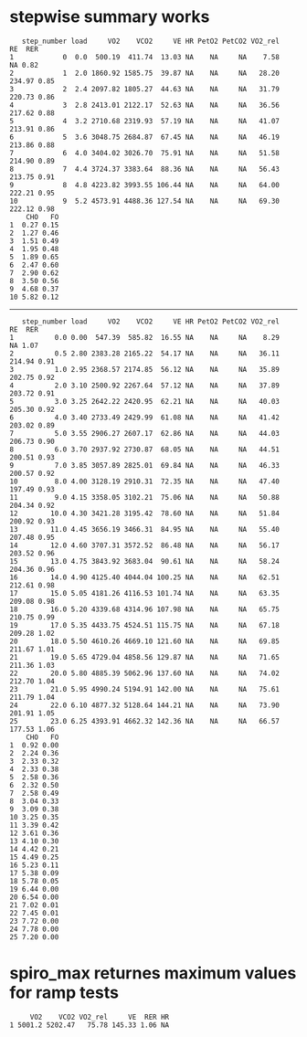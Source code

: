 # stepwise summary works

       step_number load     VO2    VCO2     VE HR PetO2 PetCO2 VO2_rel     RE  RER
    1            0  0.0  500.19  411.74  13.03 NA    NA     NA    7.58     NA 0.82
    2            1  2.0 1860.92 1585.75  39.87 NA    NA     NA   28.20 234.97 0.85
    3            2  2.4 2097.82 1805.27  44.63 NA    NA     NA   31.79 220.73 0.86
    4            3  2.8 2413.01 2122.17  52.63 NA    NA     NA   36.56 217.62 0.88
    5            4  3.2 2710.68 2319.93  57.19 NA    NA     NA   41.07 213.91 0.86
    6            5  3.6 3048.75 2684.87  67.45 NA    NA     NA   46.19 213.86 0.88
    7            6  4.0 3404.02 3026.70  75.91 NA    NA     NA   51.58 214.90 0.89
    8            7  4.4 3724.37 3383.64  88.36 NA    NA     NA   56.43 213.75 0.91
    9            8  4.8 4223.82 3993.55 106.44 NA    NA     NA   64.00 222.21 0.95
    10           9  5.2 4573.91 4488.36 127.54 NA    NA     NA   69.30 222.12 0.98
        CHO   FO
    1  0.27 0.15
    2  1.27 0.46
    3  1.51 0.49
    4  1.95 0.48
    5  1.89 0.65
    6  2.47 0.60
    7  2.90 0.62
    8  3.50 0.56
    9  4.68 0.37
    10 5.82 0.12

---

       step_number load     VO2    VCO2     VE HR PetO2 PetCO2 VO2_rel     RE  RER
    1          0.0 0.00  547.39  585.82  16.55 NA    NA     NA    8.29     NA 1.07
    2          0.5 2.80 2383.28 2165.22  54.17 NA    NA     NA   36.11 214.94 0.91
    3          1.0 2.95 2368.57 2174.85  56.12 NA    NA     NA   35.89 202.75 0.92
    4          2.0 3.10 2500.92 2267.64  57.12 NA    NA     NA   37.89 203.72 0.91
    5          3.0 3.25 2642.22 2420.95  62.21 NA    NA     NA   40.03 205.30 0.92
    6          4.0 3.40 2733.49 2429.99  61.08 NA    NA     NA   41.42 203.02 0.89
    7          5.0 3.55 2906.27 2607.17  62.86 NA    NA     NA   44.03 206.73 0.90
    8          6.0 3.70 2937.92 2730.87  68.05 NA    NA     NA   44.51 200.51 0.93
    9          7.0 3.85 3057.89 2825.01  69.84 NA    NA     NA   46.33 200.57 0.92
    10         8.0 4.00 3128.19 2910.31  72.35 NA    NA     NA   47.40 197.49 0.93
    11         9.0 4.15 3358.05 3102.21  75.06 NA    NA     NA   50.88 204.34 0.92
    12        10.0 4.30 3421.28 3195.42  78.60 NA    NA     NA   51.84 200.92 0.93
    13        11.0 4.45 3656.19 3466.31  84.95 NA    NA     NA   55.40 207.48 0.95
    14        12.0 4.60 3707.31 3572.52  86.48 NA    NA     NA   56.17 203.52 0.96
    15        13.0 4.75 3843.92 3683.04  90.61 NA    NA     NA   58.24 204.36 0.96
    16        14.0 4.90 4125.40 4044.04 100.25 NA    NA     NA   62.51 212.61 0.98
    17        15.0 5.05 4181.26 4116.53 101.74 NA    NA     NA   63.35 209.08 0.98
    18        16.0 5.20 4339.68 4314.96 107.98 NA    NA     NA   65.75 210.75 0.99
    19        17.0 5.35 4433.75 4524.51 115.75 NA    NA     NA   67.18 209.28 1.02
    20        18.0 5.50 4610.26 4669.10 121.60 NA    NA     NA   69.85 211.67 1.01
    21        19.0 5.65 4729.04 4858.56 129.87 NA    NA     NA   71.65 211.36 1.03
    22        20.0 5.80 4885.39 5062.96 137.60 NA    NA     NA   74.02 212.70 1.04
    23        21.0 5.95 4990.24 5194.91 142.00 NA    NA     NA   75.61 211.79 1.04
    24        22.0 6.10 4877.32 5128.64 144.21 NA    NA     NA   73.90 201.91 1.05
    25        23.0 6.25 4393.91 4662.32 142.36 NA    NA     NA   66.57 177.53 1.06
        CHO   FO
    1  0.92 0.00
    2  2.24 0.36
    3  2.33 0.32
    4  2.33 0.38
    5  2.58 0.36
    6  2.32 0.50
    7  2.58 0.49
    8  3.04 0.33
    9  3.09 0.38
    10 3.25 0.35
    11 3.39 0.42
    12 3.61 0.36
    13 4.10 0.30
    14 4.42 0.21
    15 4.49 0.25
    16 5.23 0.11
    17 5.38 0.09
    18 5.78 0.05
    19 6.44 0.00
    20 6.54 0.00
    21 7.02 0.01
    22 7.45 0.01
    23 7.72 0.00
    24 7.78 0.00
    25 7.20 0.00

# spiro_max returnes maximum values for ramp tests

         VO2    VCO2 VO2_rel     VE  RER HR
    1 5001.2 5202.47   75.78 145.33 1.06 NA

